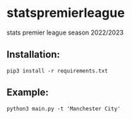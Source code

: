 # statspremierleague
stats premier league season 2022/2023
## Installation:

```
pip3 install -r requirements.txt
```

## Example:

```
python3 main.py -t 'Manchester City' 
```
